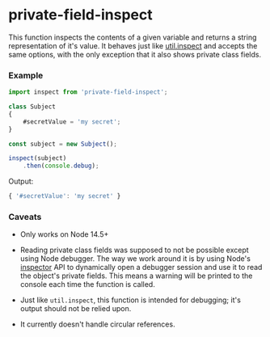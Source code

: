 # private-field-inspect

This function inspects the contents of a given variable and returns a string representation of it's value.
It behaves just like [util.inspect](https://nodejs.org/api/util.html#util_util_inspect_object_options)
and accepts the same options,
with the only exception that it also shows private class fields.

### Example
```js
import inspect from 'private-field-inspect';

class Subject
{
	#secretValue = 'my secret';
}

const subject = new Subject();

inspect(subject)
	.then(console.debug);
```

Output:

```js
{ '#secretValue': 'my secret' }
```

### Caveats

- Only works on Node 14.5+

- Reading private class fields was supposed to not be possible except using Node debugger.
The way we work around it is by using Node's [inspector](https://nodejs.org/api/inspector.html) API to dynamically open
a debugger session and use it to read the object's private fields.
This means a warning will be printed to the console each time the function is called.

- Just like `util.inspect`, this function is intended for debugging; it's output should not be relied upon.

- It currently doesn't handle circular references.
